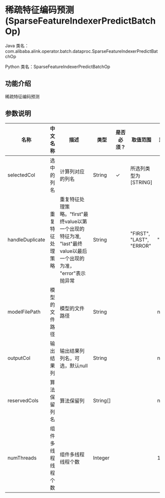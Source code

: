 # 稀疏特征编码预测 (SparseFeatureIndexerPredictBatchOp)
Java 类名：com.alibaba.alink.operator.batch.dataproc.SparseFeatureIndexerPredictBatchOp

Python 类名：SparseFeatureIndexerPredictBatchOp


## 功能介绍

稀疏特征编码预测

## 参数说明

| 名称 | 中文名称 | 描述 | 类型 | 是否必须？ | 取值范围 | 默认值 |
| --- | --- | --- | --- | --- | --- | --- |
| selectedCol | 选中的列名 | 计算列对应的列名 | String | ✓ | 所选列类型为 [STRING] |  |
| handleDuplicate | 重复特征处理策略 | 重复特征处理策略。"first"最终value以第一个出现的特征为准, "last"最终value以最后一个出现的为准， "error"表示抛异常 | String |  | "FIRST", "LAST", "ERROR" | "FIRST" |
| modelFilePath | 模型的文件路径 | 模型的文件路径 | String |  |  | null |
| outputCol | 输出结果列 | 输出结果列列名，可选，默认null | String |  |  | null |
| reservedCols | 算法保留列名 | 算法保留列 | String[] |  |  | null |
| numThreads | 组件多线程线程个数 | 组件多线程线程个数 | Integer |  |  | 1 |

